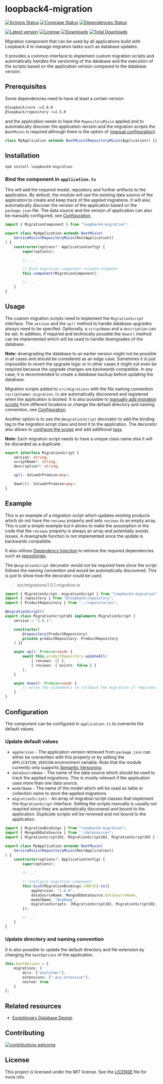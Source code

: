 # loopback4-migration

[![Actions Status](https://github.com/nflaig/loopback4-migration/workflows/build/badge.svg)](https://github.com/nflaig/loopback4-migration/actions)
[![Coverage Status](https://coveralls.io/repos/github/nflaig/loopback4-migration/badge.svg?branch=master)](https://coveralls.io/github/nflaig/loopback4-migration?branch=master)
[![Dependencies Status](https://david-dm.org/nflaig/loopback4-migration/status.svg)](https://david-dm.org/nflaig/loopback4-migration)

[![Latest version](https://img.shields.io/npm/v/loopback4-migration.svg?style=flat-square)](https://www.npmjs.com/package/loopback4-migration)
[![License](https://img.shields.io/github/license/nflaig/loopback4-migration.svg?color=blue&label=License&style=flat-square)](https://github.com/nflaig/loopback4-migration/blob/master/LICENSE)
[![Downloads](https://img.shields.io/npm/dw/loopback4-migration.svg?label=Downloads&style=flat-square&color=blue)](https://www.npmjs.com/package/loopback4-migration)
[![Total Downloads](https://img.shields.io/npm/dt/loopback4-migration.svg?label=Total%20Downloads&style=flat-square&color=blue)](https://www.npmjs.com/package/loopback4-migration)

Migration component that can be used by all applications build with Loopback 4 to manage migration tasks
such as database updates.

It provides a common interface to implement custom migration scripts and automatically handles
the versioning of the database and the execution of the scripts based on the application version
compared to the database version.

## Prerequisites

Some dependencies need to have at least a certain version

```sh
@loopback/core >=2.8.0
@loopback/repository >=2.5.0
```

and the application needs to have the `RepositoryMixin` applied and to automatically discover the
application version and the migration scripts the `BootMixin` is required although there is the option
of ([manual configuration](#configuration)).

 ```ts
 class MyApplication extends BootMixin(RepositoryMixin(Application)) {}
 ```

## Installation

```sh
npm install loopback4-migration
```

### Bind the component in `application.ts`

This will add the required model, repository and further artifacts to the application. By default,
the module will use the existing data source of the application to create and keep track of the
applied migrations. It will also automatically discover the version of the application based on the
`package.json` file. The data source and the version of application can also be manually configured,
see [Configuration](#update-default-values).

```ts
import { MigrationComponent } from "loopback4-migration";

export class MyApplication extends BootMixin(
    ServiceMixin(RepositoryMixin(RestApplication))
) {
    constructor(options?: ApplicationConfig) {
        super(options);

        // ...

        // Bind migration component related elements
        this.component(MigrationComponent);

        // ...
    }
}
```

## Usage

The custom migration scripts need to implement the `MigrationScript` interface. The `version` and the
`up()` method to handle database upgrades always need to be specifed. Optionally, a `scriptName` and
a `description` can be set. In addition, if required and technically possible the `down()` method can
be implemented which will be used to handle downgrades of the database.

**Note:** downgrading the database to an earlier version might not be possible in all cases and should
be considered as an edge case. Sometimes it is just impossible to revert the upgrade logic or in other
cases it might not even be required becasue the upgrade changes are backwards compatible. In any case,
it is recommended to create a database backup before updating the database.

Migration scripts added to `src/migrations` with the file naming convention `<scriptname>.migration.ts`
are automatically discovered and registered when the application is booted.
It is also possible to [manually add migration scripts](#update-default-values) from different locations
or change the default directory and naming convention, see [Configuration](#update-directory-and-naming-convention).

Another option is to use the `@migrationScript` decorator to add the binding tag to the migration script class and
bind it to the application.
The decorator also allows to [configure the scope](https://loopback.io/doc/en/lb4/Binding.html#configure-the-scope)
and add additional [tags](https://loopback.io/doc/en/lb4/Binding.html#configure-the-scope).

**Note:** Each migration script needs to have a unique class name else it will be discarded as a duplicate.

```ts
export interface MigrationScript {
    version: string;
    scriptName?: string;
    description?: string;

    up(): ValueOrPromise<any>;

    down?(): ValueOrPromise<any>;
}
```

## Example

This is an example of a migration script which updates existing products which do not have the `reviews`
property and sets `reviews` to an empty array. This is just a simple example but it allows to make the
assumption in the code that the `reviews` property is always an array and potentially avoids issues.
A downgrade function is not implemented since the update is backwards compatible.

It also utilizes [Dependency Injection](https://loopback.io/doc/en/lb4/Dependency-injection.html)
to retrieve the required dependencies such as [repositories](https://loopback.io/doc/en/lb4/Repositories.html).

The `@migrationScript` decorator would not be required here since the script follows the naming convention
and would be automatically discovered. This is just to show how the decorator could be used.

> src/migrations/1.0.1.migration.ts

```ts
import { MigrationScript, migrationScript } from "loopback4-migration";
import { repository } from "@loopback/repository";
import { ProductRepository } from "../repositories";

@migrationScript()
export class MigrationScript101 implements MigrationScript {
    version = "1.0.1";

    constructor(
        @repository(ProductRepository)
        private productRepository: ProductRepository
    ) {}

    async up(): Promise<void> {
        await this.productRepository.updateAll(
            { reviews: [] },
            { reviews: { exists: false } }
        );
    }

    async down(): Promise<void> {
        // write the statements to rollback the migration if required and possible
    }
}
```

## Configuration

The component can be configured in `application.ts` to overwrite the default values.

### Update default values

- `appVersion` - The application version retrieved from `package.json` can either be overwritten with
  this property or by setting the `APPLICATION_VERSION` environment variable. Note that the module
  currently only supports [Semantic Versioning](https://semver.org/).
- `dataSourceName` - The name of the data source which should be used to track the applied migrations.
  This is mostly relevant if the application uses more than one data source.
- `modelName` - The name of the model which will be used as table or collection name to store the applied migrations.
- `migrationScripts` - An array of migration script classes that implement the `MigrationScript` interface.
  Setting the scripts manually is usually not required since they are automatically discovered and bound
  to the application. Duplicate scripts will be removed and not bound to the application.

```ts
import { MigrationBindings } from "loopback4-migration";
import { MongodbDataSource } from "./datasources";
import { MigrationScript101, MigrationScript102, MigrationScript103 } from "./anyfolder";

export class MyApplication extends BootMixin(
    ServiceMixin(RepositoryMixin(RestApplication))
) {
    constructor(options?: ApplicationConfig) {
        super(options);

        // ...

        // Configure migration component
        this.bind(MigrationBindings.CONFIG).to({
            appVersion: "1.0.0",
            dataSourceName: MongodbDataSource.dataSourceName,
            modelName: "AnyName",
            migrationScripts: [MigrationScript101, MigrationScript102, MigrationScript103]
        });

        // ...
    }
}
```

### Update directory and naming convention

It is also possible to update the default directory and file extension by changing the `bootOptions`
of the application.

```ts
this.bootOptions = {
    migrations: {
        dirs: ["anyfolder"],
        extensions: [".any.extension"],
        nested: true
    }
};
```

## Related resources

- [Evolutionary Database Design](https://www.martinfowler.com/articles/evodb.html)

## Contributing

[![contributions welcome](https://img.shields.io/badge/contributions-welcome-brightgreen.svg?style=flat)](https://github.com/nflaig/loopback4-migration/issues)

## License

This project is licensed under the MIT license. See the [LICENSE](LICENSE) file for more info.
